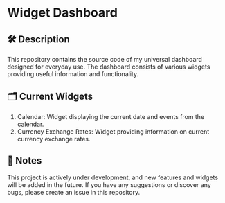 # Widget Dashboard

## 🛠 Description

This repository contains the source code of my universal dashboard designed for everyday use. The dashboard consists of various widgets providing useful information and functionality.

## 🗂 Current Widgets

1. Calendar: Widget displaying the current date and events from the calendar.
1. Currency Exchange Rates: Widget providing information on current currency exchange rates.

## 📝 Notes

This project is actively under development, and new features and widgets will be added in the future. If you have any suggestions or discover any bugs, please create an issue in this repository.